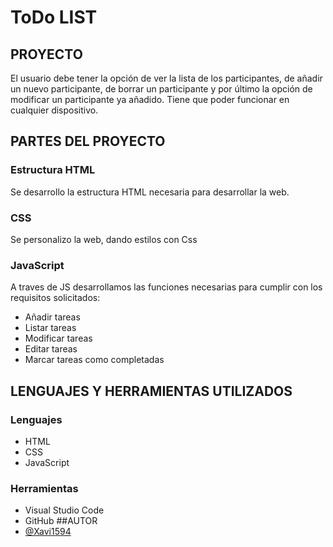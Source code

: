 # ToDo LIST
## PROYECTO

El usuario debe tener la opción de ver la lista de los participantes, de añadir un nuevo participante, de borrar un participante y por último la opción de modificar un participante ya añadido. Tiene que poder funcionar en cualquier dispositivo.

## PARTES DEL PROYECTO
### Estructura HTML
Se desarrollo la estructura HTML necesaria para desarrollar la web.
### CSS
Se personalizo la web, dando estilos con Css
### JavaScript
A traves de JS desarrollamos las funciones necesarias para cumplir con los requisitos solicitados:
- Añadir tareas
- Listar tareas
- Modificar tareas
- Editar tareas
- Marcar tareas como completadas
## LENGUAJES Y HERRAMIENTAS UTILIZADOS
### Lenguajes
- HTML
- CSS
- JavaScript
### Herramientas
- Visual Studio Code
- GitHub
##AUTOR
- [@Xavi1594](https://github.com/Xavi1594)
